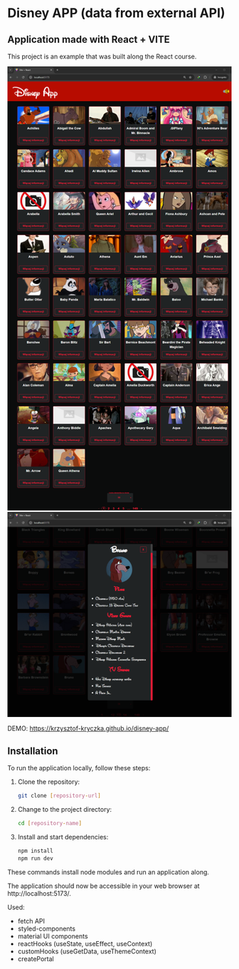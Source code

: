 # Disney APP (data from external API)

## Application made with React + VITE

This project is an example that was built along the React course. 

![App look](./src/assets/disney1.png)
![App look](./src/assets/disney2.png)

DEMO: https://krzysztof-kryczka.github.io/disney-app/

## Installation

To run the application locally, follow these steps:

1. Clone the repository:

   ```bash
   git clone [repository-url]
   ```

2. Change to the project directory:
   ```bash
   cd [repository-name]
   ```

3. Install and start dependencies:
   ```bash
   npm install
   npm run dev
   ```

These commands install node modules and run an application along.

The application should now be accessible in your web browser at
http://localhost:5173/.

Used:
- fetch API
- styled-components
- material UI components
- reactHooks (useState, useEffect, useContext)
- customHooks (useGetData, useThemeContext)
- createPortal
